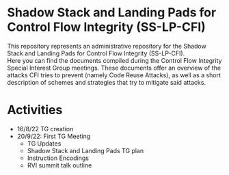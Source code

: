 
# Shadow Stack and Landing Pads for Control Flow Integrity (SS-LP-CFI)

This repository represents an administrative repository for the Shadow Stack and Landing Pads for Control Flow Integrity (SS-LP-CFI).  
Here you can find the documents compiled during the Control Flow Integrity Special Interest Group meetings. These documents offer an 
overview of the attacks CFI tries to prevent (namely Code Reuse Attacks), as well as a short description of schemes and strategies 
that try to mitigate said attacks.

# Activities
- 16/8/22 TG creation
- 20/9/22: First TG Meeting
  - TG Updates
  - Shadow Stack and Landing Pads TG plan
  - Instruction Encodings
  - RVI summit talk outline
